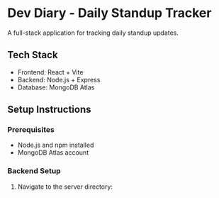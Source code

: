 # Dev Diary - Daily Standup Tracker

A full-stack application for tracking daily standup updates.

## Tech Stack

- Frontend: React + Vite
- Backend: Node.js + Express
- Database: MongoDB Atlas

## Setup Instructions

### Prerequisites

- Node.js and npm installed
- MongoDB Atlas account

### Backend Setup

1. Navigate to the server directory: